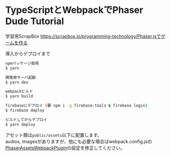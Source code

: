 # TypeScriptとWebpackでPhaser Dude Tutorial

学習用ScrapBox
https://scrapbox.io/programming-technology/Phaser.jsでゲームを作る

導入からデプロイまで
``` bash
npmパッケージ取得
$ yarn

開発用サーバ起動
$ yarn dev

webpackビルド
$ yarn build

firebaseにデプロイ (要 npm i -g firebase-tools & firebase login)
$ firebase deploy

ビルドしてからデプロイ
$ yarn deploy
```

アセット類は`public/assets`以下に配置します。  
audios, imagesがありますが、他にも必要な場合はwebpack.config.jsの[PhaserAssetsWebpackPlugin](https://www.npmjs.com/package/phaser-assets-webpack-plugin)の設定を修正してください。  
